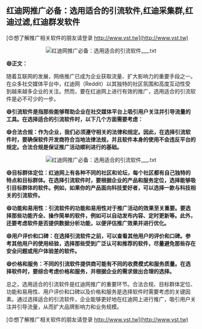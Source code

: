 ## **红迪网推广必备：选用适合的引流软件,红迪采集群,红迪过滤,红迪群发软件**

[😍想了解推广相关软件的朋友请登录 http://www.vst.tw](http://www.vst.tw)

 <center><img src="https://vst.tw/MP4/tuiguang/png/6.png" alt="红迪网推广必备：选用适合的引流软件___.txt"></center>

**😄正文：**

随着互联网的发展，网络推广已成为企业获取流量、扩大影响力的重要手段之一。在众多社交媒体平台中，红迪网（Reddit）以其独特的社区氛围和高度互动性受到越来越多企业的关注。然而，要在红迪网上进行有效的推广，选用适合的引流软件是必不可少的一步。

**😄引流软件是指那些能够帮助企业在社交媒体平台上吸引用户关注并引导流量的工具。在选择适合的引流软件时，以下几个方面需要考虑：**

**😄合法合规：作为企业，我们必须遵守相关的法律和规定。因此，在选择引流软件时，要确保软件开发商符合当地法律法规，并且软件本身的使用不会违反平台的规定。合法合规是保证推广活动顺利进行的基础。**

 <center><img src="https://vst.tw/MP4/tuiguang/png/5.png" alt="红迪网推广必备：选用适合的引流软件___.txt"></center>

**😄目标群体定位：红迪网上有各种不同的社区和论坛，每个社区都有自己独特的特点和目标群体。在选择引流软件时，要根据企业的产品和服务定位，选择能够吸引目标群体的软件。例如，如果你的产品面向科技爱好者，可以选择一款与科技相关的引流软件。**

**😄功能和易用性：引流软件的功能和易用性对于推广活动的效果至关重要。要选择那些功能齐全、操作简单的软件，例如可以自动发布内容、定时更新等。此外，还要考虑软件是否提供数据分析功能，以便评估推广效果并进行优化。**

**😄用户评价和口碑：在选择引流软件之前，可以查看其他用户的评价和口碑。参考其他用户的使用经验，选择那些受到广泛认可和推荐的软件，尽量避免那些存在安全问题或用户体验差的软件。**

**😄价格和服务：不同的引流软件提供商可能有不同的收费模式和服务质量。在选择软件时，要综合考虑价格和服务，并根据企业的需求做出合理的选择。**

总之，选用适合的引流软件是红迪网推广的重要环节。合法合规、目标群体定位、功能和易用性、用户评价和口碑以及价格和服务是选择软件时需要考虑的关键因素。通过选择适合的引流软件，企业能够更好地在红迪网上进行推广，吸引用户关注并引导流量，从而扩大品牌影响力和业务规模。

[😍想了解推广相关软件的朋友请登录 http://www.vst.tw](http://www.vst.tw)




